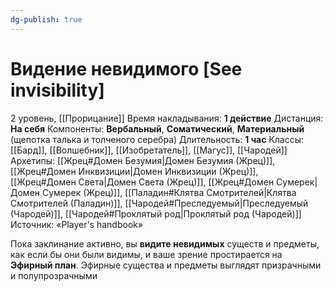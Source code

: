 ```yaml
---
dg-publish: true
---
```

# Видение невидимого [See invisibility]
2 уровень, [[Прорицание]]
Время накладывания: **1 действие**
Дистанция: **На себя**
Компоненты: **Вербальный**, **Соматический**, **Материальный** (щепотка талька и толченого серебра)
Длительность: **1 час**
Классы: [[Бард]], [[Волшебник]], [[Изобретатель]], [[Магус]], [[Чародей]]
Архетипы: [[Жрец#Домен Безумия|Домен Безумия (Жрец)]], [[Жрец#Домен Инквизиции|Домен Инквизиции (Жрец)]], [[Жрец#Домен Света|Домен Света (Жрец)]], [[Жрец#Домен Сумерек|Домен Сумерек (Жрец)]], [[Паладин#Клятва Смотрителей|Клятва Смотрителей (Паладин)]], [[Чародей#Преследуемый|Преследуемый (Чародей)]], [[Чародей#Проклятый род|Проклятый род (Чародей)]]
Источник: «Player's handbook»

Пока заклинание активно, вы **видите невидимых** существ и предметы, как если бы они были видимы, и ваше зрение простирается на **Эфирный план**. Эфирные существа и предметы выглядят призрачными и полупрозрачными